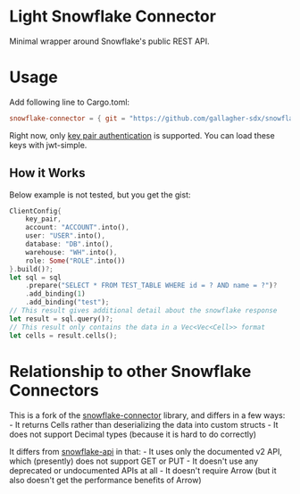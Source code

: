 # Light Snowflake Connector
Minimal wrapper around Snowflake's public REST API.

# Usage
Add following line to Cargo.toml:

```toml
snowflake-connector = { git = "https://github.com/gallagher-sdx/snowflake-connector.git" }
```

Right now, only [key pair authentication](https://docs.snowflake.com/en/user-guide/key-pair-auth.html) is supported. You can load these keys with jwt-simple.

## How it Works
Below example is not tested, but you get the gist:
```rust
ClientConfig{
    key_pair,
    account: "ACCOUNT".into(),
    user: "USER".into(),
    database: "DB".into(),
    warehouse: "WH".into(),
    role: Some("ROLE".into())
}.build()?;
let sql = sql
    .prepare("SELECT * FROM TEST_TABLE WHERE id = ? AND name = ?")?
    .add_binding(1)
    .add_binding("test");
// This result gives additional detail about the snowflake response
let result = sql.query()?;
// This result only contains the data in a Vec<Vec<Cell>> format
let cells = result.cells();
```


# Relationship to other Snowflake Connectors
This is a fork of the [snowflake-connector](https://github.com/Ripper53/snowflake-connector) library, and differs in a few ways:
    - It returns Cells rather than deserializing the data into custom structs
    - It does not support Decimal types (because it is hard to do correctly)

It differs from [snowflake-api](https://docs.rs/snowflake-api/latest/snowflake_api/) in that:
    - It uses only the documented v2 API, which (presently) does not support GET or PUT
    - It doesn't use any deprecated or undocumented APIs at all
    - It doesn't require Arrow (but it also doesn't get the performance benefits of Arrow)

